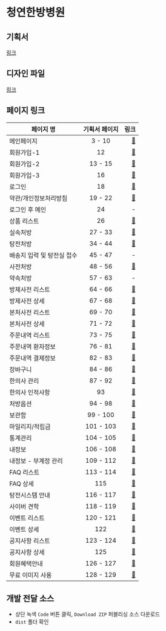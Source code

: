 # 청연한방병원 


## 기획서
[링크](https://docs.google.com/presentation/d/1PukeLACNXG5uJ9sj_yEtcWldMgR6H1aWxXvPP9qePcc/edit#slide=id.p13)

## 디자인 파일 
[링크](https://www.dropbox.com/home/%EB%94%94%EC%A0%9C%EC%9D%B4%EB%A9%94%EB%94%94)

## 페이지 링크
| 페이지 명   |      기획서 페이지      |  링크 |
|----------|:-------------:|------:|
| 메인페이지 |  3 - 10 | [:link:](https://suspicious-jackson-d2abd5.netlify.app/) |
| 회원가입-1 |  12 | [:link:](https://suspicious-jackson-d2abd5.netlify.app/signup1.html) |
| 회원가입-2 |  13 - 15 | [:link:](https://suspicious-jackson-d2abd5.netlify.app/signup2.html) |
| 회원가입-3 |  16 | [:link:](https://suspicious-jackson-d2abd5.netlify.app/signup3.html) |
| 로그인 | 18 | [:link:](https://suspicious-jackson-d2abd5.netlify.app/login.html) |
| 약관/개인정보처리방침 | 19 - 22 | [:link:](https://suspicious-jackson-d2abd5.netlify.app/privacy.html) |
| 로그인 후 메인 | 24 | - |
| 상품 리스트 | 26 | [:link:](https://suspicious-jackson-d2abd5.netlify.app/list.html) |
| 실속처방 | 27 - 33 | [:link:](https://suspicious-jackson-d2abd5.netlify.app/detail2.html) |
| 탕전처방 | 34 - 44 | [:link:](https://suspicious-jackson-d2abd5.netlify.app/detail3.html) |
| 배송지 입력 및 탕전실 접수 | 45 - 47 | - |
| 사전처방 | 48 - 56 | [:link:](https://suspicious-jackson-d2abd5.netlify.app/detail.html) |
| 약속처방 | 57 - 63 | - |
| 방제사전 리스트 | 64 - 66 | [:link:](https://suspicious-jackson-d2abd5.netlify.app/bangjelist.html) | 
| 방제사전 상세 | 67 - 68 | [:link:](https://suspicious-jackson-d2abd5.netlify.app/bangjedetail.html) |
| 본처사전 리스트 | 69 - 70 | [:link:](https://suspicious-jackson-d2abd5.netlify.app/boncholist.html) |
| 본처사전 상세 | 71 - 72 | [:link:](https://suspicious-jackson-d2abd5.netlify.app/bonchodetail.html) |
| 주문내역 리스트  | 73 - 75 | [:link:](https://suspicious-jackson-d2abd5.netlify.app/orderlist.html) |
| 주문내역 환자정보  | 76 - 81 | [:link:](https://suspicious-jackson-d2abd5.netlify.app/orderuser.html) |
| 주문내역 결제정보  | 82 - 83 | [:link:](https://suspicious-jackson-d2abd5.netlify.app/orderpayment.html) |
| 장바구니  | 84 - 86 | [:link:](https://suspicious-jackson-d2abd5.netlify.app/cart.html) |
| 한의사 관리 | 87 - 92 | [:link:](https://suspicious-jackson-d2abd5.netlify.app/medicinelist.html) | 
| 한의사 인적사항 | 93 | [:link:](https://suspicious-jackson-d2abd5.netlify.app/medicinedetail.html) | 
| 처방옵션 | 94 - 98 | [:link:](https://suspicious-jackson-d2abd5.netlify.app/option.html) | 
| 보관함 | 99 - 100 | [:link:](https://suspicious-jackson-d2abd5.netlify.app/storage.html) | 
| 마일리지/적립금 | 101 - 103 | [:link:](https://suspicious-jackson-d2abd5.netlify.app/point.html) | 
| 통계관리 | 104 - 105 | [:link:](https://suspicious-jackson-d2abd5.netlify.app/chart.html) |
| 내정보 | 106 - 108 | [:link:](https://suspicious-jackson-d2abd5.netlify.app/myinfo.html) | 
| 내정보 - 부계정 관리 | 109 - 112 | [:link:](https://suspicious-jackson-d2abd5.netlify.app/myinfo2.html) | 
| FAQ 리스트 | 113 - 114 | [:link:](https://suspicious-jackson-d2abd5.netlify.app/faqlist.html) |
| FAQ 상세 | 115 | [:link:](https://suspicious-jackson-d2abd5.netlify.app/faqdetail.html) |
| 탕전시스템 안내 | 116 - 117 | [:link:](https://suspicious-jackson-d2abd5.netlify.app/tangjuninfo.html) |
| 사이버 견학 | 118 - 119 | [:link:](https://suspicious-jackson-d2abd5.netlify.app/cyber.html) |
| 이벤트 리스트 | 120 - 121 | [:link:](https://suspicious-jackson-d2abd5.netlify.app/eventlist.html) |
| 이벤트 상세 | 122 | [:link:](https://suspicious-jackson-d2abd5.netlify.app/eventdetail.html) |
| 공지사항 리스트 | 123 - 124 | [:link:](https://suspicious-jackson-d2abd5.netlify.app/noticelist.html) |
| 공지사항 상세 | 125 | [:link:](https://suspicious-jackson-d2abd5.netlify.app/noticedetail.html) |
| 회원혜택안내 | 126 - 127 | [:link:](https://suspicious-jackson-d2abd5.netlify.app/benefit.html) |
| 무료 이미지 사용 | 128 - 129 | [:link:](https://suspicious-jackson-d2abd5.netlify.app/freeimage.html) |

## 개발 전달 소스
- 상단 녹색 `Code` 버튼 클릭, `Download ZIP` 퍼블리싱 소스 다운로드
- `dist` 폴더 확인
